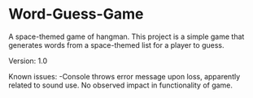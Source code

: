 # Word-Guess-Game
A space-themed game of hangman.
This project is a simple game that generates words from a space-themed list for a player to guess.

Version: 1.0

Known issues:
-Console throws error message upon loss, apparently related to sound use. No observed impact in functionality of game.
